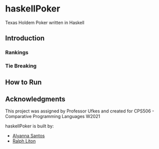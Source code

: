# haskellPoker
Texas Holdem Poker written in Haskell

## Introduction

### Rankings

### Tie Breaking

## How to Run

## Acknowledgments
This project was assigned by Professor Ufkes and created for CPS506 - Comparative Programming Languages W2021

haskellPoker is built by:
* [Alyanna Santos](https://github.com/al-yanna)
* [Ralph Liton](https://github.com/rlitoncs)
